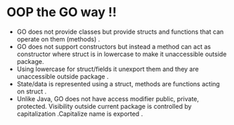 # OOP the GO way !!

- GO does not provide classes but provide structs and functions that can operate on them (methods) .
- GO does not support constructors but instead a method can act as constructor where struct is in lowercase to make it unaccessible outside package.
- Using lowercase for struct/fields it unexport them and they are unaccessible outside package .
- State/data is represented using a struct, methods are functions acting on struct .
- Unlike Java, GO does not have access modifier public, private, protected. Visibility outside current package is controlled by capitalization .Capitalize name is exported .

